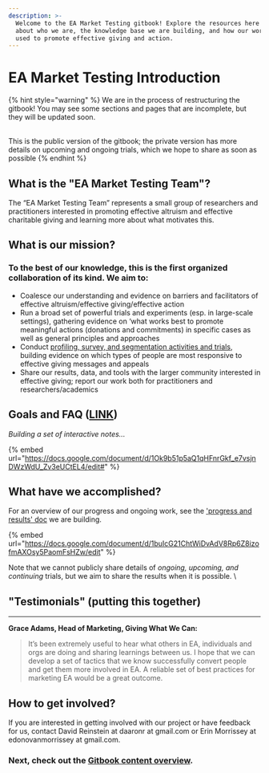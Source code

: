 ```yaml
---
description: >-
  Welcome to the EA Market Testing gitbook! Explore the resources here to learn
  about who we are, the knowledge base we are building, and how our work can be
  used to promote effective giving and action.
---
```


# EA Market Testing Introduction

{% hint style="warning" %}
We are in the process of restructuring the gitbook! You may see some sections and pages that are incomplete, but they will be updated soon.

\
This is the public version of the gitbook; the private version has more details on upcoming and ongoing trials, which we hope to share as soon as possible&#x20;
{% endhint %}

## What is the "EA Market Testing Team"?

The “EA Market Testing Team” represents a small group of researchers and practitioners interested in promoting effective altruism and effective charitable giving and learning more about what motivates this.

## What is our mission?

### To the best of our knowledge, this is the first organized collaboration of its kind. We aim to:

* Coalesce our understanding and evidence on barriers and facilitators of effective altruism/effective giving/effective action
* Run a broad set of powerful trials and experiments (esp. in large-scale settings), gathering evidence on ‘what works best to promote meaningful actions (donations and commitments) in specific cases as well as general principles and approaches
* Conduct [profiling, survey, and segmentation activities and trials](broken-reference), building evidence on which types of people are most responsive to effective giving messages and appeals
* Share our results, data, and tools with the larger community interested in effective giving; report our work both for practitioners and researchers/academics

## Goals and FAQ ([LINK](https://docs.google.com/document/d/1Ok9b51p5aQ1qHFnrGkf\_e7vsjnDWzWdU\_Zv3eUCtEL4/edit#))

_Building a set of interactive notes..._

{% embed url="https://docs.google.com/document/d/1Ok9b51p5aQ1qHFnrGkf_e7vsjnDWzWdU_Zv3eUCtEL4/edit#" %}

## What have we accomplished?&#x20;

For an overview of our progress and ongoing work, see the ['progress and results' doc](https://docs.google.com/document/d/1buIcG21ChtWiDvAdV8Rp6Z8izofmAXOsy5PaomFsHZw/edit) we are building.

{% embed url="https://docs.google.com/document/d/1buIcG21ChtWiDvAdV8Rp6Z8izofmAXOsy5PaomFsHZw/edit" %}

Note that we cannot publicly share details of _ongoing, upcoming, and continuing_ trials, but we aim to share the results when it is possible. \




## **"Testimonials" (putting this together)**

****

**Grace Adams, Head of Marketing, Giving What We Can:**

> It’s been extremely useful to hear what others in EA, individuals and orgs are doing and sharing learnings between us. I hope that we can develop a set of tactics that we know successfully convert people and get them more involved in EA. A reliable set of best practices for marketing EA would be a great outcome.

## How to get involved?

If you are interested in getting involved with our project or have feedback for us, contact David Reinstein at daaronr at gmail.com or Erin Morrissey at edonovanmorrissey at gmail.com.



### Next, check out the [Gitbook content overview](gitbook-content-overview.md).
